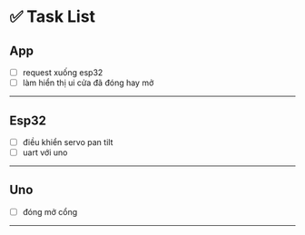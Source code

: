 # ✅ Task List

## App

- [ ] request xuống esp32
- [ ] làm hiển thị ui cửa đã đóng hay mở

---

## Esp32

- [ ] điều khiển servo pan tilt
- [ ] uart với uno

---
## Uno

- [ ] đóng mở cổng
---
